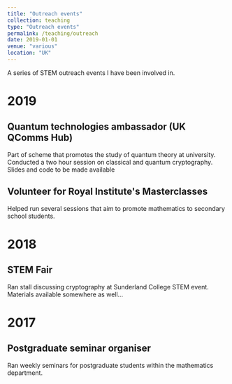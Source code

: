 ```yaml
---
title: "Outreach events"
collection: teaching
type: "Outreach events"
permalink: /teaching/outreach
date: 2019-01-01
venue: "various"
location: "UK"
---
```


A series of STEM outreach events I have been involved in.

2019
======
## Quantum technologies ambassador (UK QComms Hub)
Part of scheme that promotes the study of quantum theory at university. Conducted a two hour session on classical and quantum cryptography. Slides and code to be made available

## Volunteer for Royal Institute's Masterclasses
Helped run several sessions that aim to promote mathematics to secondary school students. 


2018
======
## STEM Fair
Ran stall discussing cryptography at Sunderland College STEM event. Materials available somewhere as well...


2017
======
## Postgraduate seminar organiser
Ran weekly seminars for postgraduate students within the mathematics department.
